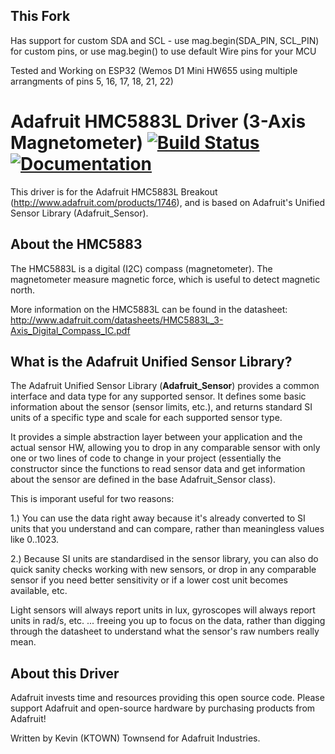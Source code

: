 ## This Fork ##

Has support for custom SDA and SCL - use mag.begin(SDA_PIN, SCL_PIN) for custom pins, or use mag.begin() to use default Wire pins for your MCU

Tested and Working on ESP32 (Wemos D1 Mini HW655 using multiple arrangments of pins 5, 16, 17, 18, 21, 22)


# Adafruit HMC5883L Driver (3-Axis Magnetometer) [![Build Status](https://github.com/adafruit/Adafruit_HMC5883_Unified/workflows/Arduino%20Library%20CI/badge.svg)](https://github.com/adafruit/Adafruit_HMC5883_Unified/actions)[![Documentation](https://github.com/adafruit/ci-arduino/blob/master/assets/doxygen_badge.svg)](http://adafruit.github.io/Adafruit_HMC5883_Unified/html/index.html)

This driver is for the Adafruit HMC5883L Breakout (http://www.adafruit.com/products/1746), and is based on Adafruit's Unified Sensor Library (Adafruit_Sensor).

## About the HMC5883 ##

The HMC5883L is a digital (I2C) compass (magnetometer).  The magnetometer measure magnetic force, which is useful to detect magnetic north.

More information on the HMC5883L can be found in the datasheet: http://www.adafruit.com/datasheets/HMC5883L_3-Axis_Digital_Compass_IC.pdf

## What is the Adafruit Unified Sensor Library? ##

The Adafruit Unified Sensor Library (**Adafruit_Sensor**) provides a common interface and data type for any supported sensor.  It defines some basic information about the sensor (sensor limits, etc.), and returns standard SI units of a specific type and scale for each supported sensor type.

It provides a simple abstraction layer between your application and the actual sensor HW, allowing you to drop in any comparable sensor with only one or two lines of code to change in your project (essentially the constructor since the functions to read sensor data and get information about the sensor are defined in the base Adafruit_Sensor class).

This is imporant useful for two reasons:

1.) You can use the data right away because it's already converted to SI units that you understand and can compare, rather than meaningless values like 0..1023.

2.) Because SI units are standardised in the sensor library, you can also do quick sanity checks working with new sensors, or drop in any comparable sensor if you need better sensitivity or if a lower cost unit becomes available, etc. 

Light sensors will always report units in lux, gyroscopes will always report units in rad/s, etc. ... freeing you up to focus on the data, rather than digging through the datasheet to understand what the sensor's raw numbers really mean.

## About this Driver ##

Adafruit invests time and resources providing this open source code.  Please support Adafruit and open-source hardware by purchasing products from Adafruit!

Written by Kevin (KTOWN) Townsend for Adafruit Industries.
